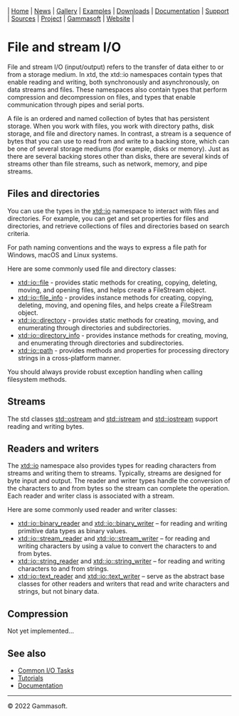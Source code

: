 | [Home](home.md) | [News](news.md) | [Gallery](gallery.md) | [Examples](examples.md) | [Downloads](downloads.md) | [Documentation](documentation.md) | [Support](support.md) | [Sources](https://github.com/gammasoft71/xtd) | [Project](https://sourceforge.net/projects/xtdpro/) | [Gammasoft](gammasoft.md) | [Website](https://gammasoft71.wixsite.com/xtdpro) |

# File and stream I/O

File and stream I/O (input/output) refers to the transfer of data either to or from a storage medium. In xtd, the xtd::io namespaces contain types that enable reading and writing, both synchronously and asynchronously, on data streams and files. These namespaces also contain types that perform compression and decompression on files, and types that enable communication through pipes and serial ports.

A file is an ordered and named collection of bytes that has persistent storage. When you work with files, you work with directory paths, disk storage, and file and directory names. In contrast, a stream is a sequence of bytes that you can use to read from and write to a backing store, which can be one of several storage mediums (for example, disks or memory). Just as there are several backing stores other than disks, there are several kinds of streams other than file streams, such as network, memory, and pipe streams.

## Files and directories

You can use the types in the [xtd::io](https://codedocs.xyz/gammasoft71/xtd/group__io.html) namespace to interact with files and directories. For example, you can get and set properties for files and directories, and retrieve collections of files and directories based on search criteria.

For path naming conventions and the ways to express a file path for Windows, macOS and Linux systems.

Here are some commonly used file and directory classes:

* [xtd::io::file](https://codedocs.xyz/gammasoft71/xtd/classxtd_1_1io_1_1file.html) - provides static methods for creating, copying, deleting, moving, and opening files, and helps create a FileStream object.
* [xtd::io::file_info](https://codedocs.xyz/gammasoft71/xtd/classxtd_1_1io_1_1file__info.html) - provides instance methods for creating, copying, deleting, moving, and opening files, and helps create a FileStream object.
* [xtd::io::directory](https://codedocs.xyz/gammasoft71/xtd/classxtd_1_1io_1_1directory.html) - provides static methods for creating, moving, and enumerating through directories and subdirectories.
* [xtd::io::directory_info](https://codedocs.xyz/gammasoft71/xtd/classxtd_1_1io_1_1directory__info.html) - provides instance methods for creating, moving, and enumerating through directories and subdirectories.
* [xtd::io::path](https://codedocs.xyz/gammasoft71/xtd/classxtd_1_1io_1_1path.html) - provides methods and properties for processing directory strings in a cross-platform manner.

You should always provide robust exception handling when calling filesystem methods. 

## Streams

The std classes [std::ostream](https://en.cppreference.com/w/cpp/io/basic_ostream) and [std::istream](https://en.cppreference.com/w/cpp/io/basic_istream) and [std::iostream](https://en.cppreference.com/w/cpp/io/basic_iostream) support reading and writing bytes.

## Readers and writers

The [xtd::io](https://codedocs.xyz/gammasoft71/xtd/group__io.html) namespace also provides types for reading characters from streams and writing them to streams. Typically, streams are designed for byte input and output. The reader and writer types handle the conversion of the characters to and from bytes so the stream can complete the operation. Each reader and writer class is associated with a stream.

Here are some commonly used reader and writer classes:

* [xtd::io::binary_reader](https://codedocs.xyz/gammasoft71/xtd/group__io.html) and [xtd::io::binary_writer](https://codedocs.xyz/gammasoft71/xtd/group__io.html) – for reading and writing primitive data types as binary values.
* [xtd::io::stream_reader](https://codedocs.xyz/gammasoft71/xtd/classxtd_1_1io_1_1stream__reader.html) and [xtd::io::stream_writer](https://codedocs.xyz/gammasoft71/xtd/classxtd_1_1io_1_1stream__writer.html) – for reading and writing characters by using a value to convert the characters to and from bytes.
* [xtd::io::string_reader](https://codedocs.xyz/gammasoft71/xtd/classxtd_1_1io_1_1string__reader.html) and [xtd::io::string_writer](https://codedocs.xyz/gammasoft71/xtd/classxtd_1_1io_1_1string__writer.html) – for reading and writing characters to and from strings.
* [xtd::io::text_reader](https://codedocs.xyz/gammasoft71/xtd/classxtd_1_1io_1_1text__reader.html) and [xtd::io::text_writer](https://codedocs.xyz/gammasoft71/xtd/classxtd_1_1io_1_1text__writer.html) – serve as the abstract base classes for other readers and writers that read and write characters and strings, but not binary data.

## Compression

Not yet implemented...

## See also

* [Common I/O Tasks](common_io_tasks.md)
* [Tutorials](tutorials.md)
* [Documentation](documentation.md)

______________________________________________________________________________________________

© 2022 Gammasoft.

<!--
https://docs.microsoft.com/en-us/dotnet/standard/io/
--->
